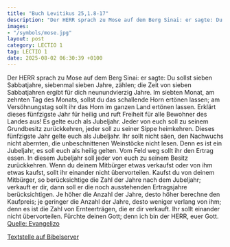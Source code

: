 ```yaml
---
title: "Buch Levitikus 25,1.8-17"
description: "Der HERR sprach zu Mose auf dem Berg Sinai: er sagte: Du sollst sieben Sabbatjahre, siebenmal sieben Jahre, zählen; die Zeit von sieben Sabbatjahren ergibt für dich neunundvierzig Jahre. Im siebten Monat, am zehnten Tag des Monats, sollst du das schallende Horn ertönen lassen; am...."
images:
- "/symbols/mose.jpg"
layout: post
category: LECTIO 1
tag: LECTIO 1
date: 2025-08-02 06:30:39 +0100
---
```

Der HERR sprach zu Mose auf dem Berg Sinai: er sagte:
Du sollst sieben Sabbatjahre, siebenmal sieben Jahre, zählen; die Zeit von sieben Sabbatjahren ergibt für dich neunundvierzig Jahre.
Im siebten Monat, am zehnten Tag des Monats, sollst du das schallende Horn ertönen lassen; am Versöhnungstag sollt ihr das Horn im ganzen Land ertönen lassen.<!--more-->
Erklärt dieses fünfzigste Jahr für heilig und ruft Freiheit für alle Bewohner des Landes aus! Es gelte euch als Jubeljahr. Jeder von euch soll zu seinem Grundbesitz zurückkehren, jeder soll zu seiner Sippe heimkehren.
Dieses fünfzigste Jahr gelte euch als Jubeljahr. Ihr sollt nicht säen, den Nachwuchs nicht abernten, die unbeschnittenen Weinstöcke nicht lesen.
Denn es ist ein Jubeljahr, es soll euch als heilig gelten. Vom Feld weg sollt ihr den Ertrag essen.
In diesem Jubeljahr soll jeder von euch zu seinem Besitz zurückkehren.
Wenn du deinem Mitbürger etwas verkaufst oder von ihm etwas kaufst, sollt ihr einander nicht übervorteilen.
Kaufst du von deinem Mitbürger, so berücksichtige die Zahl der Jahre nach dem Jubeljahr; verkauft er dir, dann soll er die noch ausstehenden Ertragsjahre berücksichtigen.
Je höher die Anzahl der Jahre, desto höher berechne den Kaufpreis; je geringer die Anzahl der Jahre, desto weniger verlang von ihm; denn es ist die Zahl von Ernteerträgen, die er dir verkauft.
Ihr sollt einander nicht übervorteilen. Fürchte deinen Gott; denn ich bin der HERR, euer Gott.<br>
[Quelle: Evangelizo](https://evangeliumtagfuertag.org/DE/gospel)

[Textstelle auf Bibelserver](https://www.bibleserver.com/EU/3.Mose25,1.8-17)
